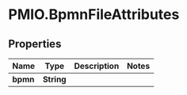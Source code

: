 # PMIO.BpmnFileAttributes

## Properties
Name | Type | Description | Notes
------------ | ------------- | ------------- | -------------
**bpmn** | **String** |  | 


